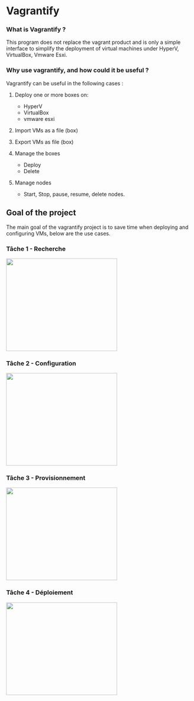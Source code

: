 # Vagrantify

### What is Vagrantify ?
This program does not replace the vagrant product and is only a simple interface to simplify the deployment of virtual machines under HyperV, VirtualBox, Vmware Esxi.


### Why use vagrantify, and how could it be useful ?

Vagrantify can be useful in the following cases :

1.  Deploy one or more boxes on:
	-   HyperV
	-   VirtualBox
	-   vmware esxi
  
3.  Import VMs as a file (box)
    
4.  Export VMs as file (box)
    
5.  Manage the boxes
	-   Deploy
	-   Delete

7.  Manage nodes
	-   Start, Stop, pause, resume, delete nodes.
  
  ## Goal of the project
The main goal of the vagrantify project is to save time when deploying and configuring VMs, below are the use cases.


### Tâche 1 - Recherche
<img src="https://user-images.githubusercontent.com/83987931/189533707-b21a12ac-a85d-4205-aebf-e91d245ff13f.png" width="300" height="250">

### Tâche 2 - Configuration
<img src="https://user-images.githubusercontent.com/83987931/189533701-1085f78d-24e2-45b7-b347-7009796263cc.png" width="300" height="250">

### Tâche 3 - Provisionnement
<img src="https://user-images.githubusercontent.com/83987931/189533705-5aaeba16-7a4d-450d-90c2-6ac2e7869a72.png" width="300" height="250">

### Tâche 4 - Déploiement
<img src="https://user-images.githubusercontent.com/83987931/189533707-b21a12ac-a85d-4205-aebf-e91d245ff13f.png" width="300" height="250">



